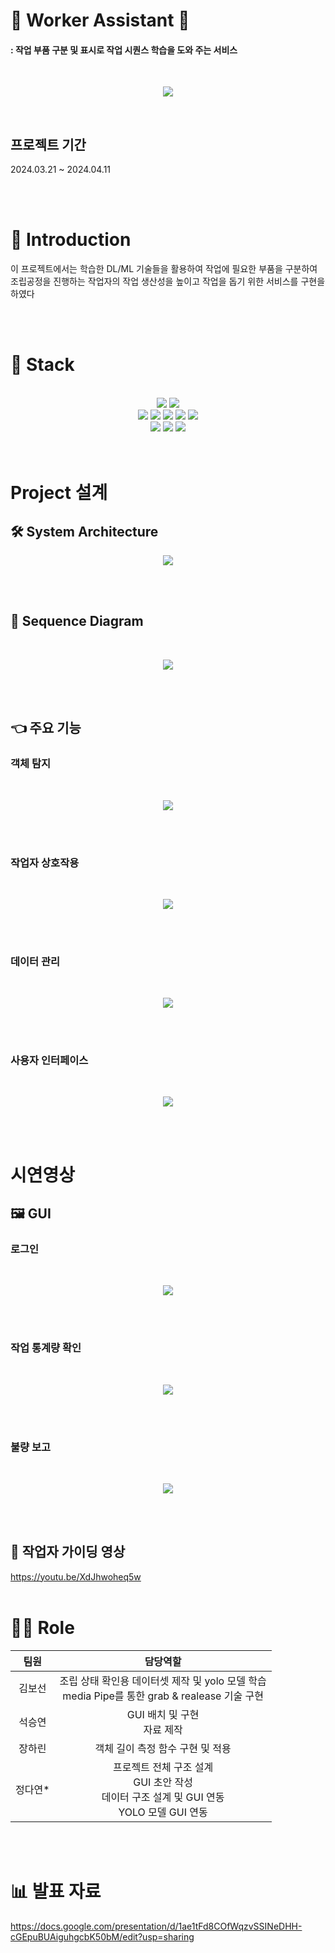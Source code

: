 # 👷 Worker Assistant 🧰
####       : 작업 부품 구분 및 표시로 작업 시퀀스 학습을 도와 주는 서비스
<br/>

<p align="center"><img src="https://github.com/user-attachments/assets/522daaa9-c605-4c01-8ac3-abb15841ec96"  /></p> 

<br/>

## 프로젝트 기간 

2024.03.21 ~ 2024.04.11

<br/>
<br/>

# 📖 Introduction
이 프로젝트에서는 학습한 DL/ML 기술들을 활용하여 작업에 필요한 부품을 구분하여 조립공정을 진행하는 작업자의 작업 생산성을 높이고 
작업을 돕기 위한 서비스를  구현을 하였다

<br/>
<br/>

# 🔧 Stack 

<br/>
        
<div align="center">
  <img src="https://img.shields.io/badge/Python-3776AB?style=for-the-badge&logo=Python&logoColor=white"> <img src="https://img.shields.io/badge/Ubuntu-E95420?style=for-the-badge&logo=Ubuntu&logoColor=white">   
</div>

<div align="center">
    <img src="https://img.shields.io/badge/MySQL-4479A1?style=for-the-badge&logo=MySQL&logoColor=white">  <img src="https://img.shields.io/badge/OpenCV-5C3EE8?style=for-the-badge&logo=OpenCV&logoColor=white"> <img src="https://img.shields.io/badge/PyQt-41CD52?style=for-the-badge&logo=Qt&logoColor=white"> <img src="https://img.shields.io/badge/Keras-D00000?style=for-the-badge&logo=Keras&logoColor=white"> <img src="https://img.shields.io/badge/Tensorflow-FF6F00?style=for-the-badge&logo=Tensorflow&logoColor=white">
</div>

<div align="center">
   <img src="https://img.shields.io/badge/Github-181717?style=for-the-badge&logo=Github&logoColor=white"> 
<img src="https://img.shields.io/badge/Confluence-172B4D?style=for-the-badge&logo=Confluence&logoColor=white"> <img src="https://img.shields.io/badge/Slack-4A154B?style=for-the-badge&logo=Slack&logoColor=white"> 

</div>

<br/>
<br/>

# Project 설계

## 🛠️ System Architecture

<p align="center"><img src="https://github.com/user-attachments/assets/87e3f442-d501-408e-b81b-04b9acd76eac"></p>

<br/>
<br/>

## 📡 Sequence Diagram
<br/> 

<p align="center"><img src="https://github.com/user-attachments/assets/a55b4c22-c76b-4895-ab80-e919928ede84"></p>

<br/>
<br/>

## 👈 주요 기능

### 객체 탐지

<br/>

<p align="center"><img src="https://github.com/user-attachments/assets/dd4011a3-c535-445d-899c-db237e1978be"></p>

<br/>
<br/>

### 작업자 상호작용

<br/>

<p align="center"><img src="https://github.com/user-attachments/assets/de449e65-6555-4a00-b8dd-d9a0317110e4"></p>

<br/>
<br/>

### 데이터 관리 

<br/>

<p align="center"><img src="https://github.com/user-attachments/assets/3f1923f8-5d59-4f96-b437-12b0139f3f2f"></p>

<br/>
<br/>

### 사용자 인터페이스 

<br/>

<p align="center"><img src="https://github.com/user-attachments/assets/98b6944f-d14c-429d-a221-7b3fb91b1ae2"></p>

<br/>
<br/>

# 시연영상
## 🖼️ GUI

### 로그인 
<br/>

<p align="center"><img src="https://github.com/user-attachments/assets/ac87cbac-2cca-48a1-abe1-d8ef4d89ff55"></p>

<br/>
<br/>

### 작업 통계량 확인  
<br/>

<p align="center"><img src="https://github.com/user-attachments/assets/e23c8489-8e6d-462f-9d1d-73788d0cdf4d"></p>

<br/>
<br/>

### 불량 보고  
<br/>

<p align="center"><img src="https://github.com/user-attachments/assets/7718f1bb-8e6d-4aca-b57d-8bf04ddf74b3"></p>

<br/>
<br/>



## 🙌 작업자 가이딩 영상

https://youtu.be/XdJhwoheq5w
<br/>
<br/>


# 🧑‍💻 Role  

|팀원 |담당역할|
|:--:|:--:|
|김보선| 조립 상태 확인용 데이터셋 제작 및 yolo 모델 학습 <br> media Pipe를 통한 grab & realease 기술 구현|
|석승연|GUI 배치 및 구현 <br> 자료 제작|
|장하린|객체 길이 측정 함수 구현 및 적용|
|정다연*|프로젝트 전체 구조 설계 <br> GUI 초안 작성 <br> 데이터 구조 설계 및 GUI 연동 <br> YOLO 모델 GUI 연동 |

<br/>
<br/>


# 📊 발표 자료
https://docs.google.com/presentation/d/1ae1tFd8COfWqzvSSINeDHH-cGEpuBUAiguhgcbK50bM/edit?usp=sharing







